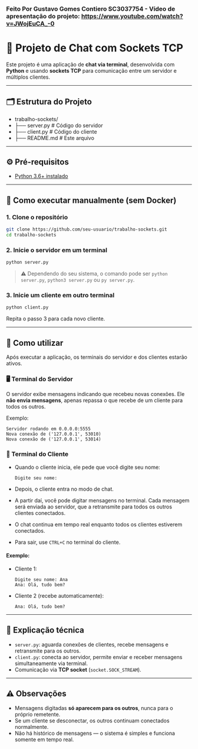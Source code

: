 ### Feito Por Gustavo Gomes Contiero SC3037754 - Vídeo de apresentação do projeto: https://www.youtube.com/watch?v=JWojEuCA_-0

# 💬 Projeto de Chat com Sockets TCP

Este projeto é uma aplicação de **chat via terminal**, desenvolvida com **Python** e usando **sockets TCP** para comunicação entre um servidor e múltiplos clientes.

---

## 🗂️ Estrutura do Projeto

* trabalho-sockets/
* ├── server.py # Código do servidor
* ├── client.py # Código do cliente
* ├── README.md # Este arquivo

---

## ⚙️ Pré-requisitos

* [Python 3.6+ instalado](https://www.python.org/downloads/)

---

## 🚀 Como executar manualmente (sem Docker)

### 1. Clone o repositório

```bash
git clone https://github.com/seu-usuario/trabalho-sockets.git
cd trabalho-sockets
```

### 2. Inicie o servidor em um terminal

```bash
python server.py
```

> ⚠️ Dependendo do seu sistema, o comando pode ser `python server.py`, `python3 server.py` ou `py server.py`.

### 3. Inicie um cliente em outro terminal

```bash
python client.py
```

Repita o passo 3 para cada novo cliente.

---

## 👤 Como utilizar

Após executar a aplicação, os terminais do servidor e dos clientes estarão ativos.

### 🖥️ Terminal do Servidor

O servidor exibe mensagens indicando que recebeu novas conexões. Ele **não envia mensagens**, apenas repassa o que recebe de um cliente para todos os outros.

Exemplo:

```
Servidor rodando em 0.0.0.0:5555
Nova conexão de ('127.0.0.1', 53010)
Nova conexão de ('127.0.0.1', 53014)
```

### 👤 Terminal do Cliente

* Quando o cliente inicia, ele pede que você digite seu nome:

  ```
  Digite seu nome:
  ```
* Depois, o cliente entra no modo de chat.
* A partir daí, você pode digitar mensagens no terminal. Cada mensagem será enviada ao servidor, que a retransmite para todos os outros clientes conectados.
* O chat continua em tempo real enquanto todos os clientes estiverem conectados.
* Para sair, use `CTRL+C` no terminal do cliente.

#### Exemplo:

* Cliente 1:

  ```
  Digite seu nome: Ana
  Ana: Olá, tudo bem?
  ```
* Cliente 2 (recebe automaticamente):

  ```
  Ana: Olá, tudo bem?
  ```

---

## 📝 Explicação técnica

* `server.py`: aguarda conexões de clientes, recebe mensagens e retransmite para os outros.
* `client.py`: conecta ao servidor, permite enviar e receber mensagens simultaneamente via terminal.
* Comunicação via **TCP socket** (`socket.SOCK_STREAM`).

---

## ⚠️ Observações

* Mensagens digitadas **só aparecem para os outros**, nunca para o próprio remetente.
* Se um cliente se desconectar, os outros continuam conectados normalmente.
* Não há histórico de mensagens — o sistema é simples e funciona somente em tempo real.
